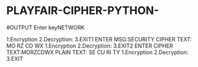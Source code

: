 # PLAYFAIR-CIPHER-PYTHON-
#OUTPUT
Enter keyNETWORK

 1.Encryption 
 2.Decryption: 
 3.EXIT1
ENTER MSG:SECURITY
CIPHER TEXT: MO RZ CD WX 
 1.Encryption 
 2.Decryption: 
 3.EXIT2
ENTER CIPHER TEXT:MORZCDWX
PLAIN TEXT: SE CU RI TY 
 1.Encryption 
 2.Decryption: 
 3.EXIT
